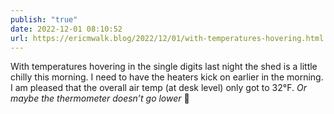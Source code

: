 ```yaml
---
publish: "true"
date: 2022-12-01 08:10:52
url: https://ericmwalk.blog/2022/12/01/with-temperatures-hovering.html
---
```


With temperatures hovering in the single digits last night the shed is a little chilly this morning. I need to have the heaters kick on earlier in the morning. I am pleased that the overall air temp (at desk level) only got to 32°F. *Or maybe the thermometer doesn’t go lower* 🤔